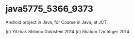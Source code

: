 java5775_5366_9373
==================

Android project in Java, for Course in Java, at JCT.

(c) Yitzhak Shlomo Goldstein 2014
(c) Shalom Tzichtiger 2014
